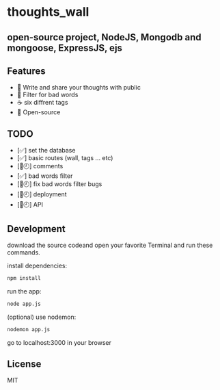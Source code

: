 # thoughts_wall
## open-source project, NodeJS, Mongodb and mongoose, ExpressJS, ejs

## Features
- 🤳  Write and share your thoughts with public
- 🛃 Filter for bad words
- ☕️ six diffrent tags
- 💟 Open-source  

## TODO

- [✅] set the database
- [✅] basic routes (wall, tags ... etc)
- [🤌🕘] comments
- [✅] bad words filter
- [🤌🕘] fix bad words filter bugs 
- [🤌🕘] deployment 
- [🤌🕘] API 



## Development

download the source codeand open your favorite Terminal and run these commands.

install dependencies:

```sh
npm install
```

run the app:

```sh
node app.js
```

(optional) use nodemon:

```sh
nodemon app.js
```

go to localhost:3000 in your browser

## License

MIT
